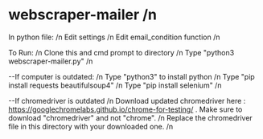 # webscraper-mailer /n

In python file: /n
Edit settings /n
Edit email_condition function /n

To Run: /n
Clone this and cmd prompt to directory /n
Type "python3 webscraper-mailer.py" /n

--If computer is outdated: /n
Type "python3" to install python /n
Type "pip install requests beautifulsoup4" /n
Type "pip install selenium" /n

--If chromedriver is outdated /n
Download updated chromedriver here : https://googlechromelabs.github.io/chrome-for-testing/ . Make sure to download "chromedriver" and not "chrome". /n
Replace the chromedriver file in this directory with your downloaded one. /n

